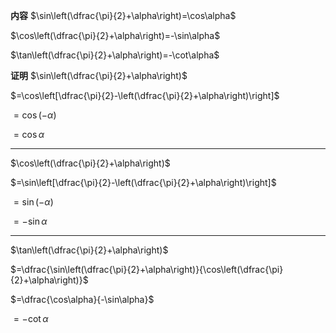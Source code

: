 **内容**
$\sin\left(\dfrac{\pi}{2}+\alpha\right)=\cos\alpha$

$\cos\left(\dfrac{\pi}{2}+\alpha\right)=-\sin\alpha$

$\tan\left(\dfrac{\pi}{2}+\alpha\right)=-\cot\alpha$

**证明**
$\sin\left(\dfrac{\pi}{2}+\alpha\right)$

$=\cos\left[\dfrac{\pi}{2}-\left(\dfrac{\pi}{2}+\alpha\right)\right]$

$=\cos(-\alpha)$

$=\cos\alpha$

---

$\cos\left(\dfrac{\pi}{2}+\alpha\right)$

$=\sin\left[\dfrac{\pi}{2}-\left(\dfrac{\pi}{2}+\alpha\right)\right]$

$=\sin(-\alpha)$

$=-\sin\alpha$

---

$\tan\left(\dfrac{\pi}{2}+\alpha\right)$

$=\dfrac{\sin\left(\dfrac{\pi}{2}+\alpha\right)}{\cos\left(\dfrac{\pi}{2}+\alpha\right)}$

$=\dfrac{\cos\alpha}{-\sin\alpha}$

$=-\cot\alpha$
